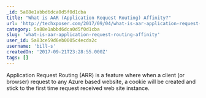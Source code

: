 ```yaml
---
_id: 5a88e1abbd6dca0d5f0d1cba
title: "What is AAR (Application Request Routing) Affinity?"
url: 'http://techxposer.com/2017/09/04/what-is-aar-application-request-routing-affinity/'
category: 5a88e1abbd6dca0d5f0d1cba
slug: 'what-is-aar-application-request-routing-affinity'
user_id: 5a83ce59d6eb0005c4ecda2c
username: 'bill-s'
createdOn: '2017-09-21T23:28:55.000Z'
tags: []
---
```


Application Request Routing (ARR) is a feature where when a client (or browser) request to any Azure based website, a cookie will be created and stick to the first time request received web site instance.
